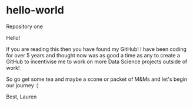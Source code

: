 # hello-world
Repository one

Hello!

If you are reading this then you have found my GitHub! I have been coding for over 5 years and thought now was as good a time as any to create a GitHub to incentivise me to work on more Data Science projects outside of work!

So go get some tea and maybe a scone or packet of M&Ms and let's begin our journey :)

Best,
Lauren
